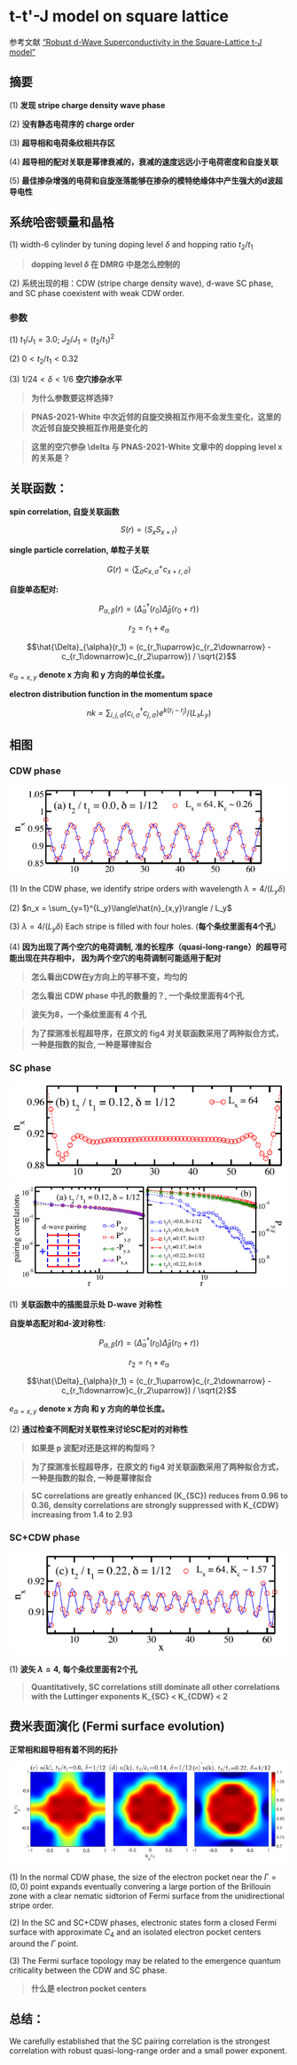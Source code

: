 # t-t'-J model on square lattice

参考文献 [“Robust d-Wave Superconductivity in the Square-Lattice t-J model”](https://journals.aps.org/prl/abstract/10.1103/PhysRevLett.127.097003)

## 摘要

(1) **发现 stripe charge density wave phase**

(2) **没有静态电荷序的 charge order**

(3) **超导相和电荷条纹相共存区**

(4) **超导相的配对关联是幂律衰减的，衰减的速度远远小于电荷密度和自旋关联**

(5) **最佳掺杂增强的电荷和自旋涨落能够在掺杂的模特绝缘体中产生强大的d波超导电性**

## 系统哈密顿量和晶格

(1) width-6 cylinder by tuning doping level $\delta$ and hopping ratio $t_2/t_1$

> **dopping level $\delta$ 在 DMRG 中是怎么控制的**

(2) 系统出现的相：CDW (stripe charge density wave), d-wave SC phase, and SC phase coexistent with weak CDW order.

### 参数

(1) $t_1 / J_1 = 3.0$; $J_2 / J_1 = (t_2/t_1)^2$

(2) $0 < t_2/t_1 < 0.32$

(3) $1/24 < \delta < 1/6$ **空穴掺杂水平**

> **为什么参数要这样选择?**

> **PNAS-2021-White 中次近邻的自旋交换相互作用不会发生变化，这里的次近邻自旋交换相互作用是变化的**

> **这里的空穴参杂 \delta 与 PNAS-2021-White 文章中的 dopping level x 的关系是？**

## 关联函数：

**spin correlation, 自旋关联函数**

$$S(r) = \langle S_x S_{x+r}\rangle$$

**single particle correlation, 单粒子关联**

$$G(r) = \langle\sum_{\sigma}c_{x,\sigma}^{+}c_{x+r,\sigma}\rangle$$

**自旋单态配对:**

$$P_{\alpha,\beta}(r) = \langle \hat{\Delta}_{\alpha}^{\dagger}(r_0)\hat{\Delta}_{\beta}(r_0 + r)\rangle$$

$$r_2 = r_1 + e_{\alpha}$$

$$\hat{\Delta}_{\alpha}(r_1) = (c_{r_1\uparrow}c_{r_2\downarrow} - c_{r_1\downarrow}c_{r_2\uparrow}) / \sqrt{2}$$

$e_{\alpha=x,y}$ **denote x 方向 和 y 方向的单位长度。**

**electron distribution function in the momentum space**

$$n{k}=\sum_{i,j,\sigma}\langle c_{i,\sigma}^{\dagger} c_{j,\sigma}\rangle e^{k(r_i-r_j)} / (L_xL_y)$$



## 相图

### CDW phase

![](https://github.com/yangyuan16/Literatures_reading/blob/main/strong_correlated_electrons/figs-t-t'-J-model-2021-SSGong/fig1.png)

(1) In the CDW phase, we identify stripe orders with wavelength $\lambda= 4 / (L_y\delta)$ 

(2) $n_x = \sum_{y=1}^{L_y}\langle\hat{n}_{x,y}\rangle / L_y$

(3) $\lambda = 4/(L_y\delta)$ Each stripe is filled with four holes. (**每个条纹里面有4个孔**)

(4) **因为出现了两个空穴的电荷调制, 准的长程序（quasi-long-range）的超导可能出现在共存相中，**
**因为两个空穴的电荷调制可能适用于配对**

> **怎么看出CDW在y方向上的平移不变，均匀的**

> **怎么看出 CDW phase 中孔的数量的？, 一个条纹里面有4个孔**

>**波矢为8，一个条纹里面有 4 个孔**

> **为了探测准长程超导序，在原文的 fig4 对关联函数采用了两种拟合方式，一种是指数的拟合, 一种是幂律拟合**

### SC phase

![](https://github.com/yangyuan16/Literatures_reading/blob/main/strong_correlated_electrons/figs-t-t'-J-model-2021-SSGong/fig2.png)
![](https://github.com/yangyuan16/Literatures_reading/blob/main/strong_correlated_electrons/figs-t-t'-J-model-2021-SSGong/fig4.png)

(1) **关联函数中的插图显示处 D-wave 对称性**

**自旋单态配对和d-波对称性:**

$$P_{\alpha,\beta}(r) = \langle \hat{\Delta}_{\alpha}^{\dagger}(r_0)\hat{\Delta}_{\beta}(r_0 + r)\rangle$$

$$r_2 = r_1 + e_{\alpha}$$

$$\hat{\Delta}_{\alpha}(r_1) = (c_{r_1\uparrow}c_{r_2\downarrow} - c_{r_1\downarrow}c_{r_2\uparrow}) / \sqrt{2}$$

$e_{\alpha=x,y}$ **denote x 方向 和 y 方向的单位长度。**

(2) **通过检查不同配对关联性来讨论SC配对的对称性**


> **如果是 p 波配对还是这样的构型吗？**

> **为了探测准长程超导序，在原文的 fig4 对关联函数采用了两种拟合方式，一种是指数的拟合, 一种是幂律拟合**

> **SC correlations are greatly enhanced (K_{SC}) reduces from 0.96 to 0.36,**
> **density correlations are strongly suppressed with K_{CDW} increasing from 1.4 to 2.93**
### SC+CDW phase

![](https://github.com/yangyuan16/Literatures_reading/blob/main/strong_correlated_electrons/figs-t-t'-J-model-2021-SSGong/fig3.png)

(1) **波矢 $\lambda = 4$, 每个条纹里面有2个孔**

> **Quantitatively, SC correlations still dominate all other correlations with the Luttinger exponents K_{SC} < K_{CDW} < 2**

## 费米表面演化 (Fermi surface evolution)

 **正常相和超导相有着不同的拓扑**

![](https://github.com/yangyuan16/Literatures_reading/blob/main/strong_correlated_electrons/figs-t-t'-J-model-2021-SSGong/fig5.png)

(1) In the normal CDW phase, the size of the electron pocket near the $\Gamma=(0,0)$ point expands 
eventually convering a large portion of the Brillouin zone with a clear nematic sidtorion of 
Fermi surface from the unidirectional stripe order.

(2) In the SC and SC+CDW phases, electronic states form a closed Fermi surface with approximate $C_4$ and 
an isolated electron pocket centers around the $\Gamma$ point. 

(3) The Fermi surface topology may be related to the emergence quantum criticality between the CDW and SC phase. 

> **什么是 electron pocket centers**

## 总结：

We carefully established that the SC pairing correlation is the strongest correlation with robust
quasi-long-range order and a small power exponent. 

